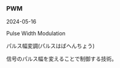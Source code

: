 <article id="PWM">

### PWM

<p class="st_update_header">2024-05-16</p>
<p class="st_name_header_en">Pulse Width Modulation</p>
<p class="st_name_header_jp">パルス幅変調(パルスはばへんちょう)</p>
<div class="article_explanation">信号のパルス幅を変えることで制御する技術。</div>
</article>

